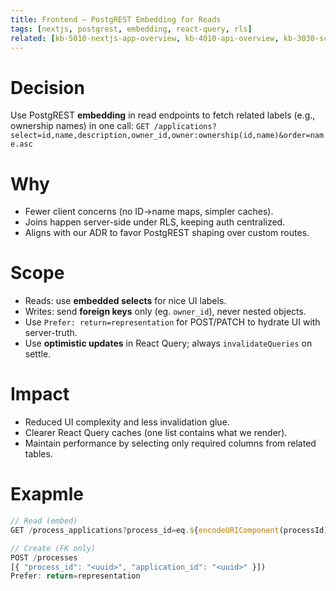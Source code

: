 ```yaml
---
title: Frontend – PostgREST Embedding for Reads
tags: [nextjs, postgrest, embedding, react-query, rls]
related: [kb-5010-nextjs-app-overview, kb-4010-api-overview, kb-3030-schema-isms, kb-9910-reference-history]
---
```


# Decision
Use PostgREST **embedding** in read endpoints to fetch related labels (e.g., ownership names) in one call:
`GET /applications?select=id,name,description,owner_id,owner:ownership(id,name)&order=name.asc`

# Why
- Fewer client concerns (no ID→name maps, simpler caches).
- Joins happen server-side under RLS, keeping auth centralized.
- Aligns with our ADR to favor PostgREST shaping over custom routes.

# Scope
- Reads: use **embedded selects** for nice UI labels. 
- Writes: send **foreign keys** only (eg. `owner_id`), never nested objects. 
- Use `Prefer: return=representation` for POST/PATCH to hydrate UI with server-truth. 
- Use **optimistic updates** in React Query; always `invalidateQueries` on settle. 

# Impact
- Reduced UI complexity and less invalidation glue.
- Clearer React Query caches (one list contains what we render).
- Maintain performance by selecting only required columns from related tables.

# Exapmle
```ts
// Read (embed)
GET /process_applications?process_id=eq.${encodeURIComponent(processId)}&select=process_id,application_id,application:applications(id,name,description,owner:ownership(id,name))&order=application(name).asc 

// Create (FK only)
POST /processes
[{ "process_id": "<uuid>", "application_id": "<uuid>" }])
Prefer: return=representation
```